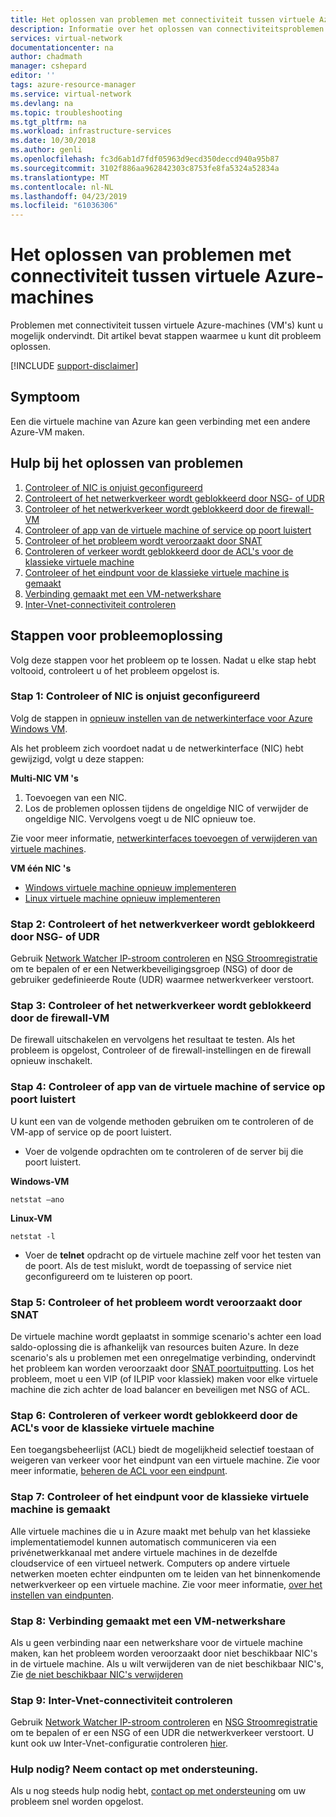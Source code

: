 ```yaml
---
title: Het oplossen van problemen met connectiviteit tussen virtuele Azure-machines | Microsoft Docs
description: Informatie over het oplossen van connectiviteitsproblemen met de tussen Azure-VM's.
services: virtual-network
documentationcenter: na
author: chadmath
manager: cshepard
editor: ''
tags: azure-resource-manager
ms.service: virtual-network
ms.devlang: na
ms.topic: troubleshooting
ms.tgt_pltfrm: na
ms.workload: infrastructure-services
ms.date: 10/30/2018
ms.author: genli
ms.openlocfilehash: fc3d6ab1d7fdf05963d9ecd350deccd940a95b87
ms.sourcegitcommit: 3102f886aa962842303c8753fe8fa5324a52834a
ms.translationtype: MT
ms.contentlocale: nl-NL
ms.lasthandoff: 04/23/2019
ms.locfileid: "61036306"
---
```

# <a name="troubleshooting-connectivity-problems-between-azure-vms"></a>Het oplossen van problemen met connectiviteit tussen virtuele Azure-machines

Problemen met connectiviteit tussen virtuele Azure-machines (VM's) kunt u mogelijk ondervindt. Dit artikel bevat stappen waarmee u kunt dit probleem oplossen. 

[!INCLUDE [support-disclaimer](../../includes/support-disclaimer.md)]

## <a name="symptom"></a>Symptoom

Een die virtuele machine van Azure kan geen verbinding met een andere Azure-VM maken.

## <a name="troubleshooting-guidance"></a>Hulp bij het oplossen van problemen 

1. [Controleer of NIC is onjuist geconfigureerd](#step-1-check-whether-nic-is-misconfigured)
2. [Controleert of het netwerkverkeer wordt geblokkeerd door NSG- of UDR](#step-2-check-whether-network-traffic-is-blocked-by-nsg-or-udr)
3. [Controleer of het netwerkverkeer wordt geblokkeerd door de firewall-VM](#step-3-check-whether-network-traffic-is-blocked-by-vm-firewall)
4. [Controleer of app van de virtuele machine of service op poort luistert](#step-4-check-whether-vm-app-or-service-is-listening-on-the-port)
5. [Controleer of het probleem wordt veroorzaakt door SNAT](#step-5-check-whether-the-problem-is-caused-by-snat)
6. [Controleren of verkeer wordt geblokkeerd door de ACL's voor de klassieke virtuele machine](#step-6-check-whether-traffic-is-blocked-by-acls-for-the-classic-vm)
7. [Controleer of het eindpunt voor de klassieke virtuele machine is gemaakt](#step-7-check-whether-the-endpoint-is-created-for-the-classic-vm)
8. [Verbinding gemaakt met een VM-netwerkshare](#step-8-try-to-connect-to-a-vm-network-share)
9. [Inter-Vnet-connectiviteit controleren](#step-9-check-inter-vnet-connectivity)

## <a name="troubleshooting-steps"></a>Stappen voor probleemoplossing

Volg deze stappen voor het probleem op te lossen. Nadat u elke stap hebt voltooid, controleert u of het probleem opgelost is. 

### <a name="step-1-check-whether-nic-is-misconfigured"></a>Stap 1: Controleer of NIC is onjuist geconfigureerd

Volg de stappen in [opnieuw instellen van de netwerkinterface voor Azure Windows VM](../virtual-machines/windows/reset-network-interface.md). 

Als het probleem zich voordoet nadat u de netwerkinterface (NIC) hebt gewijzigd, volgt u deze stappen:

**Multi-NIC VM 's**

1. Toevoegen van een NIC.
2. Los de problemen oplossen tijdens de ongeldige NIC of verwijder de ongeldige NIC.  Vervolgens voegt u de NIC opnieuw toe.

Zie voor meer informatie, [netwerkinterfaces toevoegen of verwijderen van virtuele machines](virtual-network-network-interface-vm.md).

**VM één NIC 's** 

- [Windows virtuele machine opnieuw implementeren](../virtual-machines/windows/redeploy-to-new-node.md)
- [Linux virtuele machine opnieuw implementeren](../virtual-machines/linux/redeploy-to-new-node.md)

### <a name="step-2-check-whether-network-traffic-is-blocked-by-nsg-or-udr"></a>Stap 2: Controleert of het netwerkverkeer wordt geblokkeerd door NSG- of UDR

Gebruik [Network Watcher IP-stroom controleren](../network-watcher/network-watcher-ip-flow-verify-overview.md) en [NSG Stroomregistratie](../network-watcher/network-watcher-nsg-flow-logging-overview.md) om te bepalen of er een Netwerkbeveiligingsgroep (NSG) of door de gebruiker gedefinieerde Route (UDR) waarmee netwerkverkeer verstoort.

### <a name="step-3-check-whether-network-traffic-is-blocked-by-vm-firewall"></a>Stap 3: Controleer of het netwerkverkeer wordt geblokkeerd door de firewall-VM

De firewall uitschakelen en vervolgens het resultaat te testen. Als het probleem is opgelost, Controleer of de firewall-instellingen en de firewall opnieuw inschakelt.

### <a name="step-4-check-whether-vm-app-or-service-is-listening-on-the-port"></a>Stap 4: Controleer of app van de virtuele machine of service op poort luistert

U kunt een van de volgende methoden gebruiken om te controleren of de VM-app of service op de poort luistert.

- Voer de volgende opdrachten om te controleren of de server bij die poort luistert.

**Windows-VM**

    netstat –ano

**Linux-VM**

    netstat -l

- Voer de **telnet** opdracht op de virtuele machine zelf voor het testen van de poort. Als de test mislukt, wordt de toepassing of service niet geconfigureerd om te luisteren op poort.

### <a name="step-5-check-whether-the-problem-is-caused-by-snat"></a>Stap 5: Controleer of het probleem wordt veroorzaakt door SNAT

De virtuele machine wordt geplaatst in sommige scenario's achter een load saldo-oplossing die is afhankelijk van resources buiten Azure. In deze scenario's als u problemen met een onregelmatige verbinding, ondervindt het probleem kan worden veroorzaakt door [SNAT poortuitputting](../load-balancer/load-balancer-outbound-connections.md). Los het probleem, moet u een VIP (of ILPIP voor klassiek) maken voor elke virtuele machine die zich achter de load balancer en beveiligen met NSG of ACL. 

### <a name="step-6-check-whether-traffic-is-blocked-by-acls-for-the-classic-vm"></a>Stap 6: Controleren of verkeer wordt geblokkeerd door de ACL's voor de klassieke virtuele machine

Een toegangsbeheerlijst (ACL) biedt de mogelijkheid selectief toestaan of weigeren van verkeer voor het eindpunt van een virtuele machine. Zie voor meer informatie, [beheren de ACL voor een eindpunt](/previous-versions/azure/virtual-machines/windows/classic/setup-endpoints#manage-the-acl-on-an-endpoint).

### <a name="step-7-check-whether-the-endpoint-is-created-for-the-classic-vm"></a>Stap 7: Controleer of het eindpunt voor de klassieke virtuele machine is gemaakt

Alle virtuele machines die u in Azure maakt met behulp van het klassieke implementatiemodel kunnen automatisch communiceren via een privénetwerkkanaal met andere virtuele machines in de dezelfde cloudservice of een virtueel netwerk. Computers op andere virtuele netwerken moeten echter eindpunten om te leiden van het binnenkomende netwerkverkeer op een virtuele machine. Zie voor meer informatie, [over het instellen van eindpunten](../virtual-machines/windows/classic/setup-endpoints.md).

### <a name="step-8-try-to-connect-to-a-vm-network-share"></a>Stap 8: Verbinding gemaakt met een VM-netwerkshare

Als u geen verbinding naar een netwerkshare voor de virtuele machine maken, kan het probleem worden veroorzaakt door niet beschikbaar NIC's in de virtuele machine. Als u wilt verwijderen van de niet beschikbaar NIC's, Zie [de niet beschikbaar NIC's verwijderen](../virtual-machines/troubleshooting/reset-network-interface.md#delete-the-unavailable-nics)

### <a name="step-9-check-inter-vnet-connectivity"></a>Stap 9: Inter-Vnet-connectiviteit controleren

Gebruik [Network Watcher IP-stroom controleren](../network-watcher/network-watcher-ip-flow-verify-overview.md) en [NSG Stroomregistratie](../network-watcher/network-watcher-nsg-flow-logging-overview.md) om te bepalen of er een NSG of een UDR die netwerkverkeer verstoort. U kunt ook uw Inter-Vnet-configuratie controleren [hier](https://support.microsoft.com/en-us/help/4032151/configuring-and-validating-vnet-or-vpn-connections).

### <a name="need-help-contact-support"></a>Hulp nodig? Neem contact op met ondersteuning.
Als u nog steeds hulp nodig hebt, [contact op met ondersteuning](https://portal.azure.com/?#blade/Microsoft_Azure_Support/HelpAndSupportBlade) om uw probleem snel worden opgelost.